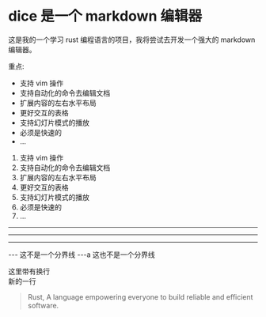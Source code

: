 # dice 是一个 markdown 编辑器
这是我的一个学习 rust 编程语言的项目，我将尝试去开发一个强大的 markdown 编辑器。

重点:
* 支持 vim 操作
* 支持自动化的命令去编辑文档
* 扩展内容的左右水平布局
* 更好交互的表格
* 支持幻灯片模式的播放
* 必须是快速的
* ...

1. 支持 vim 操作
2. 支持自动化的命令去编辑文档
3. 扩展内容的左右水平布局
4. 更好交互的表格
5. 支持幻灯片模式的播放
6. 必须是快速的
7. ...

---
****
_____________
--- 这不是一个分界线
---a 这也不是一个分界线

这里带有换行  
新的一行

> Rust, A language empowering everyone to build reliable and efficient software.